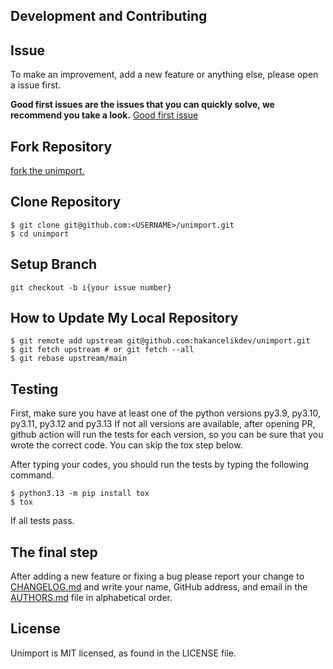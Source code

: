 ## Development and Contributing

## Issue

To make an improvement, add a new feature or anything else, please open a issue first.

**Good first issues are the issues that you can quickly solve, we recommend you take a
look.**
[Good first issue](https://github.com/hakancelikdev/unimport/labels/good%20first%20issue)

## Fork Repository

[fork the unimport.](https://github.com/hakancelikdev/unimport/fork)

## Clone Repository

```shell
$ git clone git@github.com:<USERNAME>/unimport.git
$ cd unimport
```

## Setup Branch

```shell
git checkout -b i{your issue number}
```

## How to Update My Local Repository

```shell
$ git remote add upstream git@github.com:hakancelikdev/unimport.git
$ git fetch upstream # or git fetch --all
$ git rebase upstream/main
```

## Testing

First, make sure you have at least one of the python versions py3.9, py3.10, py3.11,
py3.12 and py3.13 If not all versions are available, after opening PR, github action
will run the tests for each version, so you can be sure that you wrote the correct code.
You can skip the tox step below.

After typing your codes, you should run the tests by typing the following command.

```shell
$ python3.13 -m pip install tox
$ tox
```

If all tests pass.

## The final step

After adding a new feature or fixing a bug please report your change to
[CHANGELOG.md](CHANGELOG.md) and write your name, GitHub address, and email in the
[AUTHORS.md](AUTHORS.md) file in alphabetical order.

## License

Unimport is MIT licensed, as found in the LICENSE file.
